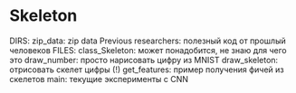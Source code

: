 # Skeleton
DIRS: 
  zip_data: zip data
  Previous researchers: полезный код от прошлый человеков
FILES:
  class_Skeleton: может понадобится, не знаю для чего это
  draw_number: просто нарисовать цифру из MNIST
  draw_skeleton: отрисовать скелет цифры (!)
  get_features: пример получения фичей из скелетов
  main: текущие эксперименты с CNN
